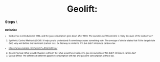 <h1 align="center">Geolift:</h1>

**<small>Steps**<small>
1. 

**<small>Definition**<small>
- Carbon tax is introduced in 1990, and the gas consumption goes down after 1990. The question is if this decline is really because of the carbon tax?
1. Synthetic Control Methods (SCM): It helps you to understand if something causes something esle. The average of similar states that fit the target state (NY) very well before the treatment (carbon tax). Ex. Norway is similar to NY, but didn't introduce carbonx tax.
- https://www.youtube.com/watch?v=EGqrtpEXxaU
2. Counterfactual: What would it happen without? Ex: what would have happen to gas consumption if NY didn't introduce carbon tax?
3. Causal Effect: The difference between gasoline consumption with tax and gasoline consumption without tax.


